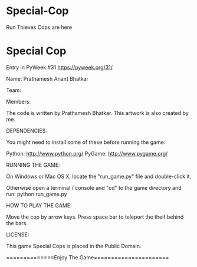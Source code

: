 # Special-Cop
Run Thieves Cops are here

Special Cop
=============

Entry in PyWeek #31 <https://pyweek.org/31/>

Name: Prathamesh Anant Bhatkar

Team: 

Members: 


The code is written by Prathamesh Bhatkar.
This artwork is also created by me.


DEPENDENCIES:

You might need to install some of these before running the game:

  Python:     http://www.python.org/
  PyGame:     http://www.pygame.org/



RUNNING THE GAME:

On Windows or Mac OS X, locate the "run_game.py" file and double-click it.

Otherwise open a terminal / console and "cd" to the game directory and run:
  python run_game.py



HOW TO PLAY THE GAME:

Move the cop by arrow keys.
Press space bar to teleport the theif behind the bars.



LICENSE:

This game Special Cops is placed in the Public Domain.


==============Enjoy The Game======================
